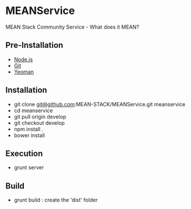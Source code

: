 MEANService
===========

MEAN Stack Community Service - What does it MEAN?

## Pre-Installation
  - [Node.js](http://nodejs.org/)
  - [Git](http://git-scm.com/downloads)
  - [Yeoman](http://yeoman.io/) 

## Installation
  - git clone git@github.com:MEAN-STACK/MEANService.git meanservice
  - cd meanservice
  - git pull origin develop
  - git checkout develop
  - npm install .
  - bower install 

## Execution 
  - grunt server

## Build
  - grunt build : create the 'dist' folder
